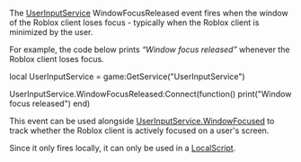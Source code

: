 The [UserInputService](https://developer.roblox.com/en-us/api-reference/class/UserInputService) WindowFocusReleased event fires when the window of the Roblox client loses focus - typically when the Roblox client is minimized by the user.

For example, the code below prints _“Window focus released”_ whenever the Roblox client loses focus.

local UserInputService = game:GetService("UserInputService")

UserInputService.WindowFocusReleased:Connect(function()
	print("Window focus released")
end)

This event can be used alongside [UserInputService.WindowFocused](https://developer.roblox.com/en-us/api-reference/event/UserInputService/WindowFocused) to track whether the Roblox client is actively focused on a user's screen.

Since it only fires locally, it can only be used in a [LocalScript](https://developer.roblox.com/en-us/api-reference/class/LocalScript).